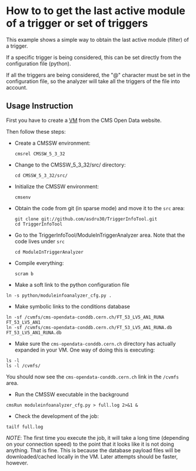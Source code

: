 # How to to get the last active module of a trigger or set of triggers

This example shows a simple way to obtain the last active module (filter) of a trigger.

If a specific trigger is being considered, this can be set directly from the configuration file (python).

If all the triggers are being considered, the "@" character must be set in the configuration file, so the analyzer will take all the triggers of the file into account.

## Usage Instruction

First you have to create a [VM](http://opendata.cern.ch/VM/CMS "CMS Open Data Portal") from the CMS Open Data website. 

Then follow these steps:

- Create a CMSSW environment: 

    ```
    cmsrel CMSSW_5_3_32
    ```

- Change to the CMSSW_5_3_32/src/ directory:

    ```
    cd CMSSW_5_3_32/src/
    ```

- Initialize the CMSSW environment:

  ```
  cmsenv
  ```

- Obtain the code from git (in sparse mode) and move it to the `src` area:

  ```
  git clone git://github.com/asdru30/TriggerInfoTool.git
  cd TriggerInfoTool
  ```
  

- Go to the TriggerInfoTool/ModuleInTriggerAnalyzer area.  Note that the code lives under `src`

  ```
  cd ModuleInTriggerAnalyzer
  ```

- Compile everything:

  ```
  scram b
  ```

- Make a soft link to the python configuration file

```
ln -s python/moduleinfoanalyzer_cfg.py .
```

- Make symbolic links to the conditions database

```
ln -sf /cvmfs/cms-opendata-conddb.cern.ch/FT_53_LV5_AN1_RUNA FT_53_LV5_AN1
ln -sf /cvmfs/cms-opendata-conddb.cern.ch/FT_53_LV5_AN1_RUNA.db FT_53_LV5_AN1_RUNA.db
```

- Make sure the `cms-opendata-conddb.cern.ch` directory has actually expanded in your VM.  One way of doing this is executing:

```
ls -l
ls -l /cvmfs/
```

You should now see the `cms-opendata-conddb.cern.ch` link in the `/cvmfs` area.


- Run the CMSSW executable in the background

```
cmsRun moduleinfoanalyzer_cfg.py > full.log 2>&1 &
```

- Check the development of the job:

```
tailf full.log
```

*NOTE*: The first time you execute the job, it will take a long time (depending on your connection speed) to the point that it looks like it is not doing anything.  That is fine.  This is because the database payload files will be downloaded/cached locally in the VM.  Later attempts should be faster, however.
